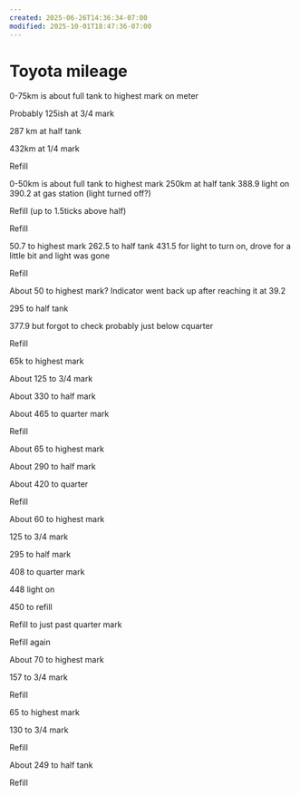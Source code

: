 ```yaml
---
created: 2025-06-26T14:36:34-07:00
modified: 2025-10-01T18:47:36-07:00
---
```


# Toyota mileage

0-75km is about full tank to highest mark on meter

Probably 125ish at 3/4 mark

287 km at half tank

432km at 1/4 mark

Refill

0-50km is about full tank to highest mark
250km at half tank
388.9 light on
390.2 at gas station (light turned off?)

Refill (up to 1.5ticks above half)

Refill

50.7 to highest mark
262.5 to half tank
431.5 for light to turn on, drove for a little bit and light was gone

Refill

About 50 to highest mark? Indicator went back up after reaching it at 39.2

295 to half tank

377.9 but forgot to check probably just below cquarter

Refill

65k to highest mark

About 125 to 3/4 mark

About 330 to half mark

About 465 to quarter mark

Refill

About 65 to highest mark

About 290 to half mark

About 420 to quarter

Refill

About 60 to highest mark

125 to 3/4 mark

295 to half mark

408 to quarter mark

448 light on

450 to refill

Refill to just past quarter mark

Refill again

About 70 to highest mark

157 to 3/4 mark

Refill

65 to highest mark

130 to 3/4 mark

Refill

About 249 to half tank

Refill
